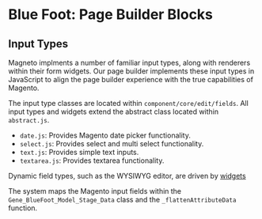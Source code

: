 # Blue Foot: Page Builder Blocks
## Input Types
Magneto implments a number of familiar input types, along with renderers within their form widgets. Our page builder implements these input types in JavaScript to align the page builder experience with the true capabilities of Magento.

The input type classes are located within `component/core/edit/fields`. All input types and widgets extend the abstract class located within `abstract.js`.

- `date.js`: Provides Magento date picker functionality.
- `select.js`: Provides select and multi select functionality.
- `text.js`: Provides simple text inputs.
- `textarea.js`: Provides textarea functionality.

Dynamic field types, such as the WYSIWYG editor, are driven by [widgets](Widgets.md)

The system maps the Magento input fields within the `Gene_BlueFoot_Model_Stage_Data` class and the `_flattenAttributeData` function.
